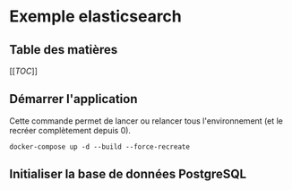 # Exemple elasticsearch

## Table des matières

[[_TOC_]]

## Démarrer l'application

Cette commande permet de lancer ou relancer tous l'environnement (et le recréer complètement depuis 0).

```shell
docker-compose up -d --build --force-recreate
```

## Initialiser la base de données PostgreSQL

